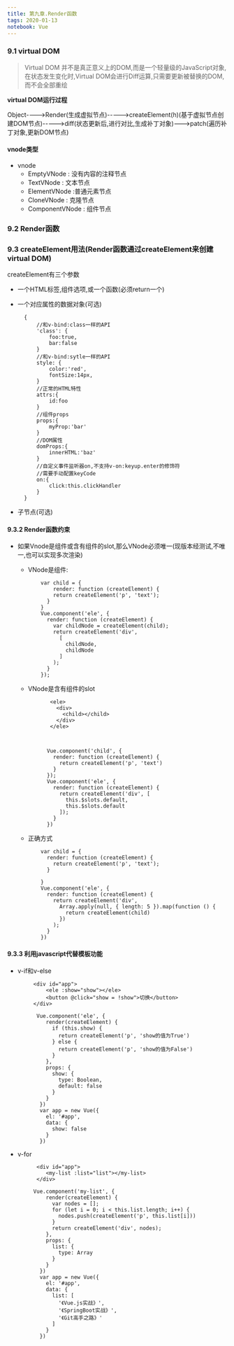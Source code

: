 ```yaml
---
title: 第九章.Render函数
tags: 2020-01-13
notebook: Vue
---
```


### 9.1 virtual DOM

>Virtual DOM 并不是真正意义上的DOM,而是一个轻量级的JavaScript对象,在状态发生变化时,Virtual DOM会进行Diff运算,只需要更新被替换的DOM,而不会全部重绘

**virtual DOM运行过程**

Object---->Render(生成虚拟节点)----->createElement(h)(基于虚拟节点创建DOM节点)----->diff(状态更新后,进行对比,生成补丁对象)--->patch(遍历补丁对象,更新DOM节点)


#### vnode类型

* vnode
  * EmptyVNode : 没有内容的注释节点
  * TextVNode : 文本节点
  * ElementVNode :普通元素节点
  * CloneVNode  : 克隆节点
  * ComponentVNode : 组件节点

### 9.2 Render函数

### 9.3 createElement用法(Render函数通过createElement来创建virtual DOM)

createElement有三个参数

* 一个HTML标签,组件选项,或一个函数(必须return一个)
* 一个对应属性的数据对象(可选)
		
 		{
			//和v-bind:class一样的API
			'class': {
				foo:true,
				bar:false
			}
			//和v-bind:sytle一样的API
			style: {
				color:'red',
				fontSize:14px,
			}
			//正常的HTML特性
			attrs:{
				id:foo
			}
			//组件props
			props:{
				myProp:'bar'
			}
			//DOM属性
			domProps:{
				innerHTML:'baz'
			}
			//自定义事件监听器on,不支持v-on:keyup.enter的修饰符
			//需要手动配置keyCode
			on:{
				click:this.clickHandler
			}
		} 	
    	
* 子节点(可选)

#### 9.3.2 Render函数约束

* 如果Vnode是组件或含有组件的slot,那么VNode必须唯一(现版本经测试,不唯一,也可以实现多次渲染)
  * VNode是组件:

			var child = {
	  			render: function (createElement) {
			    return createElement('p', 'text');
			  }
			}
			Vue.component('ele', {
			  render: function (createElement) {
			    var childNode = createElement(child);
			    return createElement('div',
			      [
			        childNode,
			        childNode
			      ]
			    );
			  }
			});

  * VNode是含有组件的slot

		       <ele>
		         <div>
		           <child></child>
		         </div>
		       </ele>



		      Vue.component('child', {
		        render: function (createElement) {
		          return createElement('p', 'text')
		        }
		      });
		      Vue.component('ele', {
		        render: function (createElement) {
		          return createElement('div', [
		            this.$slots.default,
		            this.$slots.default
		          ]);
		        }
		      })
  * 正确方式

	       	var child = {
	          render: function (createElement) {
	            return createElement('p', 'text');
	          }
	
	        }
	        Vue.component('ele', {
	          render: function (createElement) {
	            return createElement('div',
	              Array.apply(null, { length: 5 }).map(function () {
	                return createElement(child)
	              })
	            );
	          }
	        })

#### 9.3.3 利用javascript代替模板功能

*  v-if和v-else

		 	<div id="app">
			    <ele :show="show"></ele>
			    <button @click="show = !show">切换</button>
		  	</div>

			 Vue.component('ele', {
			    render(createElement) {
			      if (this.show) {
			        return createElement('p', 'show的值为True')
			      } else {
			        return createElement('p', 'show的值为False')
			      }
			    },
			    props: {
			      show: {
			        type: Boolean,
			        default: false
			      }
			    }
			  })
			  var app = new Vue({
			    el: '#app',
			    data: {
			      show: false
			    }
			  })
*  v-for

			 <div id="app">
	    		<my-list :list="list"></my-list>
	 		 </div>

			Vue.component('my-list', {
			    render(createElement) {
			      var nodes = [];
			      for (let i = 0; i < this.list.length; i++) {
			        nodes.push(createElement('p', this.list[i]))
			      }
			      return createElement('div', nodes);
			    },
			    props: {
			      list: {
			        type: Array
			      }
			    }
			  })
			  var app = new Vue({
			    el: '#app',
			    data: {
			      list: [
			        '《Vue.js实战》',
			        '《SpringBoot实战》',
			        '《Git高手之路》'
			      ]
			    }
			  })